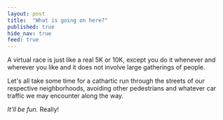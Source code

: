 ```yaml
---
layout: post
title:  "What is going on here?"
published: true
hide_nav: true
feed: true
---
```


A virtual race is just like a real 5K or 10K, except you do it whenever and wherever you like and it does not involve large gatherings of people.

Let's all take some time for a cathartic run through the streets of our respective neighborhoods, avoiding other pedestrians and whatever car traffic we may encounter along the way.

<em>It'll be fun.</em> Really!